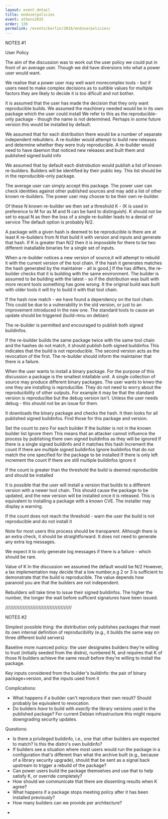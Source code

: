 ```yaml
---
layout: event_detail
title: enduserpolicies
event: athens2015
order: 130
permalink: /events/berlin/2016/enduserpolicies/
---
```


NOTES #1

User Policy

The aim of the discussion was to work out the user policy we could put in front of an average user.
Though we did have diversions into what a power user would want.

We realise that a power user may well want morecomplex tools - but if users need to make complex decisions as to suitible values for multiple factors they are likely to decide it is too dificult and not bother.

It is assumed that the user has made the decision that they only want reproducible builds.
We assumed the machinery needed would be in its own package which the user could install
We refer to this as the reproducible-only package - though the name is not determined.
Perhaps in some future version this would be installed by default.

We assumed that for each distribution there would be a number of separate independent rebuilders.
A re-builder would attempt to build new releases and determine whether they were truly reproducible.
A re-builder would need to have daemon that noticed new releases and built them and published signed build info

We assumed that by default each distrobution would publish a list of known re-builders.
Builders will be identified by their public key.
This list should be in the reproducible-only package.

The average user can simply accept this package.
The power user can check identities against other published sources and  may add a list of other known re-builders. 
The power user may choose to be their own re-builder.

Of these N known re-builder we then set a threshold K - (K is used in preference to M for as M and N can be hard to distinguish).
K should not be set to equal N as then the loss of a single re-builder leads to a denial of service 
The default option is probably N/2.

A package with a given hash is deemed to be reproducible is there are at least K re-builders from N that build it with version and inputs and generate that hash.
If K is greater than N/2 then it is impossbile for there to be two different inatallable binaries for a single set of inputs.

When a re-builder notices a new version of source,it will attempt to rebuild it with the current version of the tool chain.
If the hash it generates matches the hash generated by the maintainer - all is good.]
If the has differs, the re-builder checks that it is building with the same environment.
The builder is assumed to be building with the latest - so if the distribution was built with more recent tools something has gone wrong.
It the original build was built with older tools it will try to build it with that tool chain.

If the hash now match - we have found a dependency on the tool chain.
This could be due to a vulnerability in the old version, or just to an improvement introduced in the new one.
The standard tools to cause an update should be triggered (build-mnu on debian)

The re-builder is permitted and encouraged to publish both signed buildinfos.

If the re-builder builds the same package twice with the same tool chain and the hashes do not match, it should publish both signed buildinfos
This indicates that the build is not reproducible. The second version acts as the revocation of the first.
The re-builder should inform the maintainer that there is a failure.


When the user wants to install a binary package.
For the purpose of this discussion a package is the smallest intallable unit. 
A single collection of source may produce different binary packages.
The user wants to knwo the one they are installing is reproducilbe.
They do not need to worry about the reproducibility of other outputs.
For example it may be that the standard version is reproducilbe but the debug version isn't.
Unless the user needs debug - this should not be an issue for them.

It downloads the binary package and checks the hash.
It then looks for all published signed buildinfos.
Find those for this package and version.

Set the count to zero
For each builder
If the builder is not in the known builder list
        Ignore them
        This means that an attacker cannot influence the process by publishing there own signed buildinfos as they will be ignored
If there is a single signed buildinfo and it matches this hash 
        Increment the count 
If there are multiple signed buildinfos
        Ignore buildinfos that do not match the one specified for the package to be installed
	        If there is only left increment the count
	        If there are still multiple buildinfos ignore it

If the count is greater than the threshold the build is deemed reproducible and should be installed

It is possible that the user will install a version that builds to a different version with a newer tool chain.
This should cause the package to be updated, and the new version will be installed once it is released.
This is equivalent to installing a package with a known CVE.
The installer may display a warning.

If the count does not reach the threshold - warn the user the build is not reproducible and do not install it

Note for most users this process should be transparent. 
Although there is an extra check, it should be straightforward.
It does not need to generate any extra log messages.

We expect it to only generate log messages if there is a failure - which should be rare.

Value of K
In the discussion we assumed the default would be N/2
However, a lax implementation may decide that a low number,e.g 2 or 3 is sufficient to demonstrate that the build is reproducible. 
The value depends how paranoid you are that the builders are not independent.

Rebuilders will take time to issue their signed buildinfos.
The higher the number, the longer the wait before sufficent signatures have been issued.

//////////////////////////////////////////

NOTES #2

Simplest possible thing: the distribution only publishes packages that meet its own internal definition of reproducibility (e.g., it builds the same way on three different build servers)

Baseline more nuanced policy: the user designates builders they're willing to trust (initially seeded from the distro), numbered N, and requires that K of those N builders achieve the same result before they're willing to install the package.

Key inputs considered from the builder's buildinfo: the pair of binary package+version, and the inputs used from it

Complications:

* What happens if a builder can't reproduce their own result?  Should probably be equivalent to revocation.
* Do builders *have* to build with *exactly* the library versions used in the published package?  For current Debian infrastructure this might require downgrading security updates.

Questions:

* Is there a privileged buildinfo, i.e., one that other builders are expected to match?  Is this the distro's own buildinfo?
* If builders see a situation where most users would run the package in a configuration that's different than what the archive built (e.g., because of a library security upgrade), should that be sent as a signal back upstream to trigger a rebuild of the package?
* Can power users build the package themselves and use that to help satisfy K, or override completely?
* How should we communicate that there are dissenting results when K agree?
* What happens if a package stops meeting policy after it has been installed previously?
* How many builders can we provide per architecture?

-

